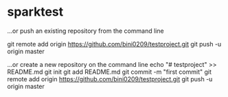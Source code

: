 # sparktest

…or push an existing repository from the command line

git remote add origin https://github.com/bini0209/testproject.git
git push -u origin master

…or create a new repository on the command line
echo "# testproject" >> README.md
git init
git add README.md
git commit -m "first commit"
git remote add origin https://github.com/bini0209/testproject.git
git push -u origin master
